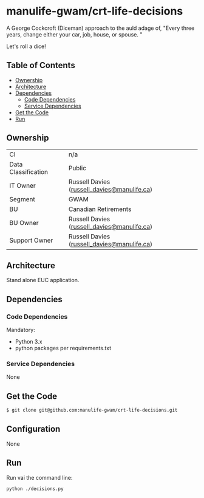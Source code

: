 # <!-- omit in toc --> manulife-gwam/crt-life-decisions
A George Cockcroft (Diceman) approach to the auld adage of, "Every three years, change either your car, job, house, or spouse. "

Let's roll a dice! 

## <!-- omit in toc --> Table of Contents
 
- [Ownership](#ownership)
- [Architecture](#architecture)
- [Dependencies](#dependencies)
  - [Code Dependencies](#code-dependencies)
  - [Service Dependencies](#service-dependencies)
- [Get the Code](#get-the-code)
- [Run](#run)
 
## Ownership
 
| | |
| ------------------- | -------------------------------------------- |
| CI                  | n/a                                          |
| Data Classification | Public                                       |
| IT Owner            | Russell Davies (russell_davies@manulife.ca)  |
| Segment             | GWAM                                         |
| BU                  | Canadian Retirements                         |
| BU Owner            | Russell Davies (russell_davies@manulife.ca)  |
| Support Owner       | Russell Davies (russell_davies@manulife.ca)  |
 

     
## Architecture
Stand alone EUC application.  
 
## Dependencies

### Code Dependencies
Mandatory:
* Python 3.x
* python packages per requirements.txt
 
### Service Dependencies
None 

## Get the Code
 ```bash
$ git clone git@github.com:manulife-gwam/crt-life-decisions.git
```
 
## Configuration
None 
 
## Run
Run vai the command line: 
```bash
python ./decisions.py 
```
